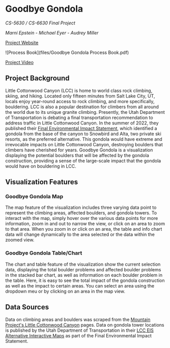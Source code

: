 # Goodbye Gondola 

*CS-5630 / CS-6630 Final Project*

*Marni Epstein - Michael Eyer - Audrey Miller*

[Project Website](https://audreymiller12.github.io/dataviscourse-pr-goodbyegondola/)

![Process Book](files/Goodbye Gondola Process Book.pdf)

[Project Video](https://youtu.be/VvUdgnEjtQY)

## Project Background

Little Cottonwood Canyon (LCC) is home to world class rock climbing, skiing, and hiking. Located only fifteen minutes from Salt Lake City, UT, locals enjoy year-round access to rock climbing, and more specifically, bouldering. LCC is also a popular destination for climbers from all around the world due to its unique granite climbing. Presently, the Utah Department of Transportation is debating a final transportation recommendation to address traffic in Little Cottonwood Canyon. In the summer of 2022, they published their [Final Environmental Impact Statement](https://littlecottonwoodeis.udot.utah.gov/final-eis/), which identified a gondola from the base of the canyon to Snowbird and Alta, two private ski resorts, as the preferred alternative. This gondola would have extreme and irrevocable impacts on Little Cottonwood Canyon, destroying boulders that climbers have cherished for years. Goodbye Gondola is a visualization displaying the potential boulders that will be affected by the gondola construction, providing a sense of the large-scale impact that the gondola would have on bouldering in LCC.

## Visualization Features

### Goodbye Gondola Map
The map feature of the visualization includes three varying data point to represent the climbing areas, affected boulders, and gondola towers. To interact with the map, simply hover over the various data points for more information, zoom in and out to narrow the view, or click on an area to zoom to that area. When you zoom in or click on an area, the table and info chart data will change dynamically to the area selected or the data within the zoomed view.

### Goodbye Gondola Table/Chart
The chart and table feature of the visualization show the current selection data, displaying the total boulder problems and affected boulder problems in the stacked bar chart, as well as information on each boulder problem in the table. Here, it is easy to see the total impact of the gondola construction as well as the impact to certain areas. You can select an area using the dropdown meu or by clicking on an area in the map view.

## Data Sources
Data on climbing areas and boulders was scraped from the [Mountain Project's Little Cottonwood Canyon](https://www.mountainproject.com/area/105739277/little-cottonwood-canyon) pages. Data on gondola tower locations is published by the Utah Department of Transportation in their [LCC EIS Alternative Interactive Maps](https://littlecottonwoodeis.udot.utah.gov/final-eis/) as part of the Final Environmental Impact Statement.
